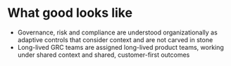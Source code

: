 # What good looks like

* Governance, risk and compliance are understood organizationally as adaptive controls that consider context and are not carved in stone
* Long-lived GRC teams are assigned long-lived product teams, working under shared context and shared, customer-first outcomes


